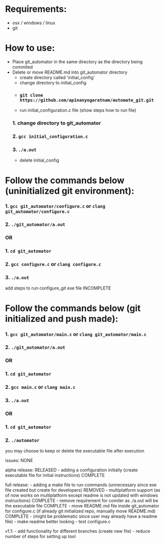 # Requirements:
* osx / windows / linux
* git

# How to use:
* Place git_automator in the same directory as the directory being commited
* Delete or move README.md into git_automator directory
    * create directory called 'initial_config'
    * change directory to initial_config
    * ### `git clone https://github.com/apinanyogaratnam/automate_git.git`
    * run initial_configuration.c file (show steps how to run file)
    ### 1. change directory to git_automator
    ### 2. `gcc initial_configuration.c`
    ### 3. `./a.out`
    * delete initial_config

# Follow the commands below (uninitialized git environment):
### 1. `gcc git_automator/configure.c` or `clang git_automator/configure.c`
### 2. `./git_automator/a.out`
###                          OR
### 1. `cd git_automator`
### 2. `gcc configure.c` or `clang configure.c`
### 3. `./a.out`
add steps to run configure_git exe file INCOMPLETE


# Follow the commands below (git initialized and push made): 
### 1. `gcc git_automator/main.c` or `clang git_automator/main.c`
### 2. `./git_automator/a.out`
###                          OR
### 1. `cd git_automator`
### 2. `gcc main.c` or `clang main.c`
### 3. `./a.out`
###                          OR
### 1. `cd git_automator`
### 2. `./automator`

you may choose to keep or delete the executable file after execution

issues: 
    NONE

alpha release: RELEASED
    - adding a configuration initially (create executable file for initial instructions) COMPLETE

full release:
    - adding a make file to run commands (unnecessary since exe file created but create for developers) REMOVED
    - multiplatform support (as of now works on multiplatform except readme is not updated with windows instructions) COMPLETE
    - remove requirement for comiler as ./a.out will be the executable file COMPLETE
    - move README.md file inside git_automator for configure.c (if already git initialized repo, manually move README.md) COMPLETE 
    - (might be problematic since user may already have a readme file)
    - make readme better looking
    - test configure.c 

v1.1: 
    - add functionality for different branches (create new file)
    - reduce number of steps for setting up tool
